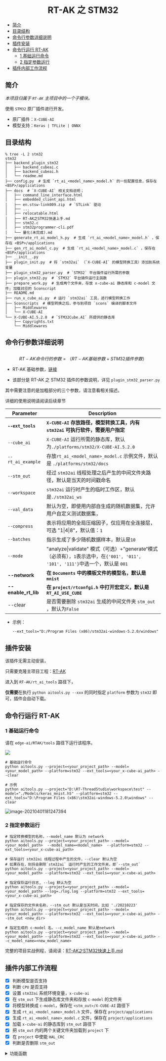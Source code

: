 

<center><h1>RT-AK 之 STM32</h1></center>

- [简介](#简介)
- [目录结构](#目录结构)
- [命令行参数详细说明](#命令行参数详细说明)
- [插件安装](#插件安装)
- [命令行运行 RT-AK](#命令行运行-RT-AK)
  - [1 基础运行命令](#1-基础运行命令)
  - [2 指定参数运行](#2-指定参数运行)
- [插件内部工作流程](#插件内部工作流程)

## 简介

*本项目归属于 `RT-AK` 主项目中的一个子模块。*

使用 `STM32` 原厂插件进行开发。

- 原厂插件：`X-CUBE-AI`
- 模型支持：`Keras | TFLite | ONNX`

## 目录结构

```shell
% tree -L 2 stm32 
stm32
├── backend_plugin_stm32
│   ├── backend_cubeai.c
│   ├── backend_cubeai.h
│   └── readme.md
├── config.py  # 生成 `rt_ai_<model_name>_model.h` 的一些配置信息，保存在 <BSP>/applications
├── docs  # `X-CUBE-AI` 相关文档说明； 
│   ├── command_line_interface.html
│   ├── embedded_client_api.html
│   ├── en.stsw-link009.zip  # `STLink` 驱动
│   ├── ...
│   ├── relocatable.html
│   ├── RT-AK之STM32快速上手.md
│   ├── stm32.c
│   ├── stm32programmer-cli.pdf
│   └── 量化(未完成).md
├── generate_rt_ai_model_h.py  # 生成 `rt_ai_<model_name>_model.h` ，保存在 <BSP>/applications
├── gen_rt_ai_model_c.py  # 生成 `rt_ai_<model_name>_model.c` ，保存在 <BSP>/applications
├── __init__.py
├── plugin_init.py  # 将 `stm32ai` （`X-CUBE-AI` 的模型转换工具）添加到系统变量
├── plugin_stm32_parser.py  # `STM32` 平台插件运行所需的参数
├── plugin_stm32.py  # `STM32` 平台插件运行主函数
├── prepare_work.py  # 生成两个文件夹，存放 x-cube-ai 静态库和 c-model 文件; 加载对应的 Sconscript
├── README.md
├── run_x_cube_ai.py  # 运行 `stm32ai` 工具，进行模型转换工作
├── Sconscripts  # 模型转换之后，参与到项目 `scons` 编译的脚本文件
│   ├── Middlewares
│   └── X-CUBE-AI
└── X-CUBE-AI.5.2.0  # `STM32Cube.AI` 所提供的静态库
    ├── Copyrights.txt
    └── Middlewares
```

## 命令行参数详细说明

## 

$$
RT-AK 命令行的参数 = （RT-AK 基础参数 + STM32 插件参数）
$$

- RT-AK 基础参数，[链接](https://github.com/RT-Thread/RT-AK/tree/main/RT-AK/rt_ai_tools#0x03-%E5%8F%82%E6%95%B0%E8%AF%B4%E6%98%8E)

- 该部分是 RT-AK 之 STM32 插件的参数说明，详见 `plugin_stm32_parser.py` 

其中需要注意的是加粗部分的三个参数，请注意看相关描述。

详细的使用说明请阅读后续章节

| Parameter           | Description                                                  |
| ------------------- | ------------------------------------------------------------ |
| **`--ext_tools`**   | **`X-CUBE-AI` 存放路径，模型转换工具，内有 `stm32ai` 可执行软件，需要用户指定** |
| `--cube_ai`         | `X-CUBE-AI` 运行所需的静态库，默认为`./platforms/stm32/X-CUBE-AI.5.2.0` |
| `--rt_ai_example`   | 存放`rt_ai_<model_name>_model.c` 示例文件，默认是 `./platforms/stm32/docs` |
| `--stm_out`         | 经过 `stm32ai` 线程处理之后产生的中间文件夹路径，默认是当天的时间戳命名 |
| `--workspace`       | `stm32ai` 运行时产生的临时工作区，默认是`./stm32ai_ws`       |
| `--val_data`        | 默认为空，即使用内部自生成的随机数据集，允许用户自定义测试数据集， |
| `--compress`        | 表示将应用的全局压缩因子，仅应用在全连接层，可选 "1\|4\|8"，默认值：`1` |
| `--batches`         | 指示生成了多少随机数据样本，默认是`10`                       |
| `--mode`            | "analyze\|validate" 模式（可选）+”generate“模式（必须有），`1`表示选中，在`{'001', '011', '101', '111'}`中选一个，默认是 `001` |
| **--network**       | **在 `Documents` 中的模板文件的模型名，默认是 `mnist`**      |
| **--enable_rt_lib** | **在 `project/rtconfgi.h` 中打开宏定义，默认是 `RT_AI_USE_CUBE`** |
| --clear              | 是否需要删除 `stm32ai` 生成的中间文件夹 `stm_out` ，默认为`False` |

- 示例：

  `--ext_tools="D:/Program Files (x86)/stm32ai-windows-5.2.0/windows"`

## 插件安装

该插件无需主动安装，

只需要克隆主项目工程：[RT-AK](https://github.com/RT-Thread/RT-AK)

进入到 `RT-AK/rt_ai_tools` 路径下，

**仅需要**在执行 `python aitools.py --xxx` 的同时指定 `platform` 参数为 `stm32` 即可，插件会自动下载。

## 命令行运行 RT-AK

### 1 基础运行命令

请在 `edge-ai/RTAK/tools` 路径下运行该程序。

![](https://gitee.com/lebhoryi/PicGoPictureBed/raw/master/img/20210223145923.png)

```shell
# 基础运行命令
python aitools.py --project=<your_project_path> --model=<your_model_path> --platform=stm32 --ext_tools=<your_x-cube-ai_path> --clear

# 示例
python aitools.py --project="D:\RT-ThreadStudio\workspace\test" --model="./Models/keras_mnist.h5" --platform=stm32 --ext_tools="D:\Program Files (x86)\stm32ai-windows-5.2.0\windows" --clear
```

![image-20210401181247394](https://gitee.com/lebhoryi/PicGoPictureBed/raw/master/img/20210401181248.png)

### 2 指定参数运行

```shell
# 指定转换模型的名称，--model_name 默认为 network
python aitools.py --project=<your_project_path> --model=<your_model_path>  --model_name=<model_name>  --platform=stm32 --ext_tools=<your_x-cube-ai_path>

# 保存运行 stm32ai 线程过程中产生的文件，--clear 默认为空
# 如果存在，则将会删除`stm32ai` 运行时产生的工作文件夹，即`--stm_out`
python aitools.py --project=<your_project_path> --model=<your_model_path> --platform=stm32 --ext_tools=<your_x-cube-ai_path>

# 指定保存运行日志, --log 默认为空
python aitools.py --project=<your_project_path> --model=<your_model_path> --log=./log.log --platform=stm32 --ext_tools=<your_x-cube-ai_path>

# 指定保存的文件夹名称，--stm_out 默认是当天时间，比如 './20210223'
python aitools.py --project=<your_project_path> --model=<your_model_path> --platform=stm32 --ext_tools=<your_x-cube-ai_path> --stm_out <new_dir>

# 指定生成的 c-model 名，--c_model_name 默认是network
python aitools.py --project=<your_project_path> --model=<your_model_path> --platform=stm32 --ext_tools=<your_x-cube-ai_path> --c_model_name=<new_model_name>
```

完整的项目实战例程，请阅读：[RT-AK之STM32快速上手.md](./docs/RT-AK之STM32快速上手.md)

## 插件内部工作流程

- [x] 判断模型是否支持
- [x] 判断 `CPU` 是否支持
- [x] 设置 `stm32ai` 系统环境变量，`x-cube-ai`
- [x] 在 `stm_out` 下生成静态库文件夹和存放 `c-model` 的文件夹
- [x] 将模型转换成 `c-model`，保存在 `<stm_out>/X-CUBE-AI` 路径下
- [x] 生成 `rt_ai_<model_name>_model.h` 文件，保存在 `project/applications` 
- [x] 生成 `rt_ai_<model_name>_model.c` 文件，保存在 `project/applications` 
- [x] 加载 `x-cube-ai` 的静态库到 `stm_out` 路径下
- [x] 把 `stm_out` 内的两个关键文件夹加载到 `project` 下
- [x] 在 `project` 中使能 `HAL_CRC`
- [x] 判断是否删除 `stm_out`

<details>
<summary>功能函数</summary> 
<pre><code>
1 模型是否支持
- 函数：`is_valid_model(model, sup_models)`
- 功能：判断模型是否支持
- input: (model, sup_models_list)
<br>
2 cpu是否支持
- 函数：`is_valid_cpu(project, sup_cpus, cpu="")`
- 功能：根据 `project/rtconfig.py` 提供的 `CPU` 信息判断是否支持
- input: (project, sup_cpus)
- output: cpu
<br>
3 设置环境变量
- 函数：`set_env(plugin_path)`
- 功能：设置 `x-cube-ai: stm32.exe` 为系统变量
- input: (x-cube-ai_path)
<br>
4 生成两个文件夹
- 函数：`pre_sconscript(aitools_out, stm32_dirs, scons_path="platforms/stm32/Sconscripts")`
- 功能：
  1. 生成两个文件夹，分别存放 `x-cube-ai` 静态库和 `c-model` 文件，如果之前存在，先删除原本的文件夹
  2. 加载对应的 `Sconscript`
- input: (stm_out, sconscript_dir, ["Middlewares", "X-CUBE-AI"])
<br>
5 模型转换
- 函数：`stm32ai(model, stm_out, c_model_name, sup_modes, ai_params)`
- 功能：
  1. 将模型转换成 `c-model`，支持三种模式：分析、验证、生成（必须有）
  2. 如果有报错，根据生成的 `report.txt` 文件抛出异常
- input: (model, stm_out, c_model_name, sup_modes_list, [workspace, compress, batches, mode, val_data])
- output: flag_list, etc: [False, True, True] 对应 modes=“011” 三种模型执行是否成功
<br>
6.1 生成 rt_ai_model.h
- 函数：`rt_ai_model_gen(stm_out, project, model_name)`
- 功能：根据生成的 `c-model` 文件生成  `rt_ai_<model_name>_model.h` 文件，保存在 `project/applications` 
- input: (stm_out, project, c_model_name)
<br>
6.2 生成 rt_ai_model.c
- 函数：`load_rt_ai_example(project, rt_ai_example, platform, old_name, new_name)`
- 功能：根据提供的模板文件，生成 `rt_ai_<model_name>_model.c` + `rt_ai_template.c/h`文件，保存在 `project/applications` 
- input: (project, rt_ai_exampl_path, platform, default_model_name, c_model_name)
<br>
7 加载 x-cube-ai libs
- 函数：`load_lib(stm_out, cube_ai_path, cpu, middle=r"Middlewares/ST/AI")`
- 功能：加载 `x-cube-ai` 静态库到 `stm_out` 中
- input: (stm_out, cube_ai_path, cpu, middle=r"Middlewares/ST/AI")
<br>
8 加载到 project
- 函数：`load_to_project(stm_out, project, stm32_dirs)`
- 功能：加载 `stm_out` 两个文件夹到 `project` 中。如果之前有存在，则先删除
- input: (stm_out, project, ["Middlewares", "X-CUBE-AI"])
<br>
9 使能 HAL-CRC
- 函数：`enable_hal_crc(project)`
- 功能：在 `project/board/...` 文件中使能 `HAL_CRC_MODULE_ENABLED`
- input: (project)
</code></pre>
</details>
